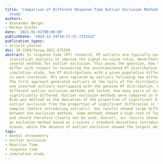 ```yaml
---
title: 'Comparison of Different Response Time Outlier Exclusion Methods: A Simulation
  Study'
authors:
- Alexander Berger
- Markus Kiefer
date: '2021-01-01T00:00:00'
publishDate: '2024-12-24T10:27:52.733152Z'
publication_types:
- article-journal
doi: 10.3389/fpsyg.2021.675558
abstract: In response time (RT) research, RT outliers are typically excluded from
  statistical analysis to improve the signal-to-noise ratio. Nevertheless, there exist
  several methods for outlier exclusion. This poses the question, how these methods
  differ with respect to recovering the uncontaminated RT distribution. In the present
  simulation study, two RT distributions with a given population difference were simulated
  in each iteration. RTs were replaced by outliers following two different approaches.
  The first approach generated outliers at the tails of the distribution, the second
  one inserted outliers overlapping with the genuine RT distribution. We applied ten
  different outlier exclusion methods and tested, how many pairs of distributions
  significantly differed. Outlier exclusion methods were compared in terms of bias.
  Bias was defined as the deviation of the proportion of significant differences after
  outlier exclusion from the proportion of significant differences in the uncontaminated
  samples (before introducing outliers). Our results showed large differences in bias
  between the exclusion methods. Some methods showed a high rate of Type-I errors
  and should therefore clearly not be used. Overall, our results showed that applying
  an exclusion method based on z-scores / standard deviations introduced only small
  biases, while the absence of outlier exclusion showed the largest absolute bias.
tags:
- mental chronometry
- outlier exclusion
- Reaction Time
- response time
- simulation study
---
```

